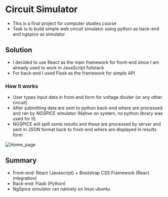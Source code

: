# Circuit Simulator

- This is a final project for computer studies course
- Task is to build simple web circuit simulator using python as back-end and ngspice as simulator

## Solution

- I decided to use React as the main framework for front-end since I am already used to work in JavaScript fullstack
- For back-end I used Flask as the framework for simple API

### How it works

- User types input data in front-end form for voltage divider (or any other circuit)
- After submitting data are sent to python back-end where are processed and ran by NGSPICE simulator (Native on system, no python library was used for it)
- NGSPICE will spill some results and these are processed by server and sent in JSON format back to front-end where are displayed in results form

![Home_page](https://drive.google.com/open?id=1koHffaQUSa4KgHMiYx09qcIPaeWXjVEn "Home page")

## Summary

- Front-end: React (Javascript) + Bootstrap CSS Framework (React integration)
- Back-end: Flask (Python)
- NgSpice simulator ran natively on linux ubuntu
